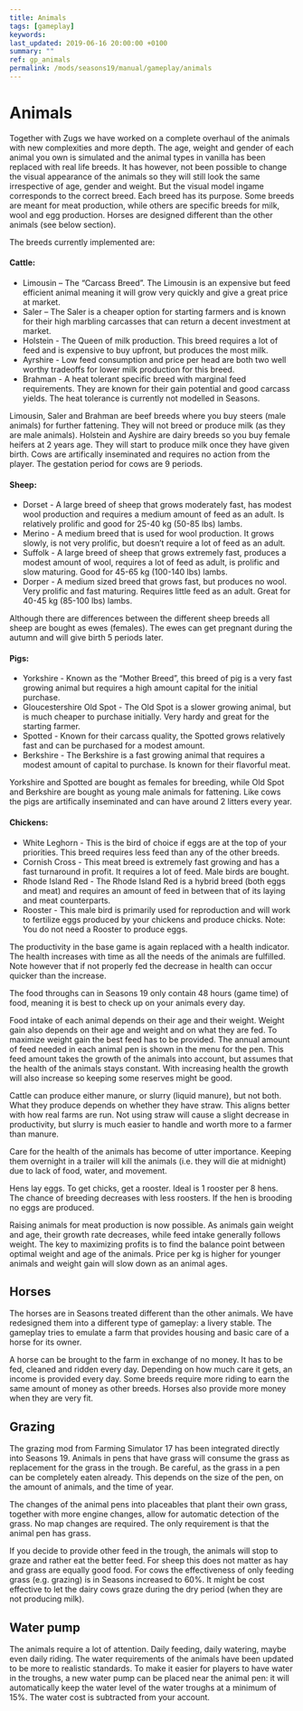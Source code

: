 ```yaml
---
title: Animals
tags: [gameplay]
keywords:
last_updated: 2019-06-16 20:00:00 +0100
summary: ""
ref: gp_animals
permalink: /mods/seasons19/manual/gameplay/animals
---
```


# Animals

Together with Zugs we have worked on a complete overhaul of the animals with new complexities and more depth. The age, weight and gender of each animal you own is simulated and the animal types in vanilla has been replaced with real life breeds. It has however, not been possible to change the visual appearance of the animals so they will still look the same irrespective of age, gender and weight. But the visual model ingame corresponds to the correct breed. Each breed has its purpose. Some breeds are meant for meat production, while others are specific breeds for milk, wool and egg production. Horses are designed different than the other animals (see below section).

The breeds currently implemented are:

#### Cattle:

- Limousin – The “Carcass Breed”. The Limousin is an expensive but feed efficient animal meaning it will grow very quickly and give a great price at market.
- Saler – The Saler is a cheaper option for starting farmers and is known for their high marbling carcasses that can return a decent investment at market.
- Holstein - The Queen of milk production. This breed requires a lot of feed and is expensive to buy upfront, but produces the most milk.
- Ayrshire - Low feed consumption and price per head are both two well worthy tradeoffs for lower milk production for this breed.
- Brahman - A heat tolerant specific breed with marginal feed requirements. They are known for their gain potential and good carcass yields. The heat tolerance is currently not modelled in Seasons.

Limousin, Saler and Brahman are beef breeds where you buy steers (male animals) for further fattening. They will not breed or produce milk (as they are male animals). Holstein and Ayshire are dairy breeds so you buy female heifers at 2 years age. They will start to produce milk once they have given birth. Cows are artifically inseminated and requires no action from the player. The gestation period for cows are 9 periods.

#### Sheep:

-   Dorset - A large breed of sheep that grows moderately fast, has modest wool production and requires a medium amount of feed as an adult. Is relatively prolific and good for 25-40 kg (50-85 lbs) lambs.
-   Merino - A medium breed that is used for wool production. It grows slowly, is not very prolific, but doesn’t require a lot of feed as an adult.
-   Suffolk - A large breed of sheep that grows extremely fast, produces a modest amount of wool, requires a lot of feed as adult, is prolific and slow maturing. Good for 45-65 kg (100-140 lbs) lambs.
-   Dorper - A medium sized breed that grows fast, but produces no wool. Very prolific and fast maturing. Requires little feed as an adult. Great for 40-45 kg (85-100 lbs) lambs.

Although there are differences between the different sheep breeds all sheep are bought as ewes (females). The ewes can get pregnant during the autumn and will give birth 5 periods later.

#### Pigs:

-   Yorkshire - Known as the “Mother Breed”, this breed of pig is a very fast growing animal but requires a high amount capital for the initial purchase.
-   Gloucestershire Old Spot - The Old Spot is a slower growing animal, but is much cheaper to purchase initially. Very hardy and great for the starting farmer.
-   Spotted - Known for their carcass quality, the Spotted grows relatively fast and can be purchased for a modest amount.
-   Berkshire - The Berkshire is a fast growing animal that requires a modest amount of capital to purchase. Is known for their flavorful meat.

Yorkshire and Spotted are bought as females for breeding, while Old Spot and Berkshire are bought as young male animals for fattening. Like cows the pigs are artifically inseminated and can have around 2 litters every year.

#### Chickens:

-   White Leghorn - This is the bird of choice if eggs are at the top of your priorities. This breed requires less feed than any of the other breeds.
-   Cornish Cross - This meat breed is extremely fast growing and has a fast turnaround in profit. It requires a lot of feed. Male birds are bought.
-   Rhode Island Red - The Rhode Island Red is a hybrid breed (both eggs and meat) and requires an amount of feed in between that of its laying and meat counterparts.
-   Rooster - This male bird is primarily used for reproduction and will work to fertilize eggs produced by your chickens and produce chicks. Note: You do not need a Rooster to produce eggs.

The productivity in the base game is again replaced with a health indicator. The health increases with time as all the needs of the animals are fulfilled. Note however that if not properly fed the decrease in health can occur quicker than the increase.

The food throughs can in Seasons 19 only contain 48 hours (game time) of food, meaning it is best to check up on your animals every day.

Food intake of each animal depends on their age and their weight. Weight gain also depends on their age and weight and on what they are fed. To maximize weight gain the best feed has to be provided. The annual amount of feed needed in each animal pen is shown in the menu for the pen. This feed amount takes the growth of the animals into account, but assumes that the health of the animals stays constant. With increasing health the growth will also increase so keeping some reserves might be good.

Cattle can produce either manure, or slurry (liquid manure), but not both. What they produce depends on whether they have straw. This aligns better with how real farms are run. Not using straw will cause a slight decrease in productivity, but slurry is much easier to handle and worth more to a farmer than manure.

Care for the health of the animals has become of utter importance. Keeping them overnight in a trailer will kill the animals (i.e. they will die at midnight) due to lack of food, water, and movement.

Hens lay eggs. To get chicks, get a rooster. Ideal is 1 rooster per 8 hens. The chance of breeding decreases with less roosters. If the hen is brooding no eggs are produced.

Raising animals for meat production is now possible. As animals gain weight and age, their growth rate decreases, while feed intake generally follows weight. The key to maximizing profits is to find the balance point between optimal weight and age of the animals. Price per kg is higher for younger animals and weight gain will slow down as an animal ages.

## Horses

The horses are in Seasons treated different than the other animals. We have redesigned them into a different type of gameplay: a livery stable. The gameplay tries to emulate a farm that provides housing and basic care of a horse for its owner.

A horse can be brought to the farm in exchange of no money. It has to be fed, cleaned and ridden every day. Depending on how much care it gets, an income is provided every day. Some breeds require more riding to earn the same amount of money as other breeds. Horses also provide more money when they are very fit.

## Grazing

The grazing mod from Farming Simulator 17 has been integrated directly into Seasons 19. Animals in pens that have grass will consume the grass as replacement for the grass in the trough. Be careful, as the grass in a pen can be completely eaten already. This depends on the size of the pen, on the amount of animals, and the time of year.

The changes of the animal pens into placeables that plant their own grass, together with more engine changes, allow for automatic detection of the grass. No map changes are required. The only requirement is that the animal pen has grass.

If you decide to provide other feed in the trough, the animals will stop to graze and rather eat the better feed. For sheep this does not matter as hay and grass are equally good food. For cows the effectiveness of only feeding grass (e.g. grazing) is in Seasons increased to 60%. It might be cost effective to let the dairy cows graze during the dry period (when they are not producing milk).

## Water pump

The animals require a lot of attention. Daily feeding, daily watering, maybe even daily riding. The water requirements of the animals have been updated to be more to realistic standards. To make it easier for players to have water in the troughs, a new water pump can be placed near the animal pen: it will automatically keep the water level of the water troughs at a minimum of 15%. The water cost is subtracted from your account.
